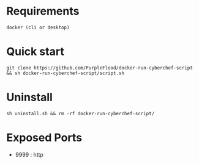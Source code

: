 # Requirements

    docker (cli or desktop)

# Quick start

```
git clone https://github.com/PurpleFlood/docker-run-cyberchef-script && sh docker-run-cyberchef-script/script.sh
```
# Uninstall

```
sh uninstall.sh && rm -rf docker-run-cyberchef-script/
```

# Exposed Ports

- 9999 : http
